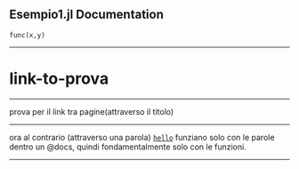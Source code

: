 ## Esempio1.jl Documentation

```@docs
func(x,y)
```

---

# link-to-prova

---

prova per il link tra pagine(attraverso il titolo)

---

ora al contrario (attraverso una parola) [`hello`](@ref)
funziano solo con le parole dentro un @docs, quindi fondamentalmente solo con le funzioni.

---
